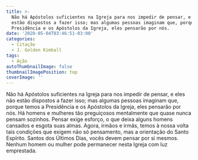 ```yaml
---
title: >-
  Não há Apóstolos suficientes na Igreja para nos impedir de pensar, e eles não
  estão dispostos a fazer isso; mas algumas pessoas imaginam que, porque temos a
  Presidência e os Apóstolos da Igreja, eles pensarão por nós.
date: '2020-05-04T03:46:51-03:00'
categories:
  - Citação
  - J. Golden Kimball
tags:
  - Ação
autoThumbnailImage: false
thumbnailImagePosition: top
coverImage: ''
---
```

Não há Apóstolos suficientes na Igreja para nos impedir de pensar, e eles não estão dispostos a fazer isso; mas algumas pessoas imaginam que, porque temos a Presidência e os Apóstolos da Igreja, eles pensarão por nós. Há homens e mulheres tão preguiçosos mentalmente que quase nunca pensam sozinhos. Pensar exige esforço, o que deixa alguns homens cansados e esgota suas almas. Agora, irmãos e irmãs, temos à nossa volta tais condições que exigem não só pensamento, mas a orientação do Santo Espírito. Santos dos Últimos Dias, vocês devem pensar por si mesmos. Nenhum homem ou mulher pode permanecer nesta Igreja com luz emprestada.

